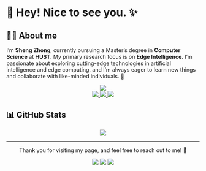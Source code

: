 # 👋 Hey! Nice to see you. ✨

## 🧑‍💻 About me

I’m **Sheng Zhong**, currently pursuing a Master’s degree in **Computer Science** at **HUST**. My primary research focus is on **Edge Intelligence**. I’m passionate about exploring cutting-edge technologies in artificial intelligence and edge computing, and I’m always eager to learn new things and collaborate with like-minded individuals. 🌱

<div style="text-align: center;">
    <img src="https://img.shields.io/badge/-Contact%20me-fff?style=for-the-badge" />
    <br>
    <a href="https://github.com/ss-Zhong">
        <img src="https://img.shields.io/badge/-Github-000?style=for-the-badge&logo=Github&logoColor=white" />
    </a>
    <a href="mailto:shengzhong@hust.edu.cn">
        <img src="https://img.shields.io/badge/-email-c14438?style=for-the-badge&logo=Gmail&logoColor=white" />
    </a>
    <a href="https://steamcommunity.com/id/15307155035">
        <img src="https://img.shields.io/badge/-Steam-144c87?style=for-the-badge&logo=Steam&logoColor=white" />
    </a>
</div>


## 📊 GitHub Stats

<div style="text-align: center;">
    <img src="https://github-readme-stats.vercel.app/api?username=ss-Zhong&show_icons=true&theme=tokyonight&hide_title=true&hide_border=false&bg_color=00000000" />
</div>

---

<p align="center">
    Thank you for visiting my page, and feel free to reach out to me! 🚀
</p>
<div style="text-align: center;">
    <img src="https://badges.pufler.dev/visits/ss-Zhong/ss-Zhong?label=visits&labelColor=91b0fc&color=47bdae" />
    <img src="https://badges.pufler.dev/repos/ss-Zhong?labelColor=91b0fc&color=47bdae" />
    <img src="https://badges.pufler.dev/updated/ss-Zhong/ss-Zhong?labelColor=91b0fc&color=47bdae" />
</div>
